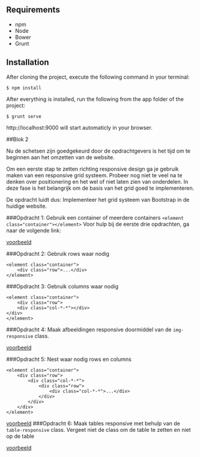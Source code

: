 ## Requirements

- npm
- Node
- Bower
- Grunt


## Installation

After cloning the project, execute the following command in your terminal:
```
$ npm install
```

After everything is installed, run the following from the app folder of the project:
```
$ grunt serve
```

http://localhost:9000 will start automaticly in your browser.


##Blok 2

Nu de schetsen zijn goedgekeurd door de opdrachtgevers is het tijd om te beginnen aan het omzetten van de website.

Om een eerste stap te zetten richting responsive design ga je gebruik maken van een responsive grid systeem.
Probeer nog niet te veel na te denken over positionering en het wel of niet laten zien van onderdelen. In deze fase is het belangrijk om de basis van het grid goed te implementeren.

De opdracht luidt dus: Implementeer het grid systeem van Bootstrap in de huidige website.

###Opdracht 1:
Gebruik een container of meerdere containers
```<element class="container"></element>```
Voor hulp bij de eerste drie opdrachten, ga naar de volgende link:

 [voorbeeld](http://plnkr.co/edit/5m9XEN7AbDBQZKpDP6wA?p=preview)

###Opdracht 2:
Gebruik rows waar nodig
```
<element class="container">
    <div class="row">...</div>
</element>
```
###Opdracht 3:
Gebruik columns waar nodig

```
<element class="container">
    <div class="row">
    <div class="col-*-*"></div>
</div>
</element>
```

###Opdracht 4:
Maak afbeeldingen responsive doormiddel van de ```img-responsive``` class.

[voorbeeld](http://plnkr.co/edit/furoLAe7Y8vVfrTDJ23Q?p=preview)

###Opdracht 5: 
Nest waar nodig rows en columns

```
<element class="container">
    <div class="row">
        <div class="col-*-*">
            <div class="row">
                <div class="col-*-*">...</div>
            </div>
        </div>
    </div>
</element>
```

[voorbeeld](http://plnkr.co/edit/BG1owEQajGeTnbtBd1ji?p=preview)
###Opdracht 6: 
Maak tables responsive met behulp van de `table-responsive` class. Vergeet niet de class om de table te zetten en niet op de table

[voorbeeld](http://plnkr.co/edit/ztsWzOKSF4GI6jYukcTw?p=preview)
